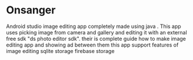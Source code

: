 # Onsanger
Android studio image editing app completely made using java .
This app uses picking image from camera and gallery and editing it with an external free sdk "ds photo editor sdk".
their is complete guide how to make image editing app and showing ad between them
this app support features of 
image editing 
sqlite storage
firebase storage
